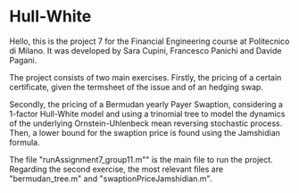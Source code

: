 # Hull-White

Hello, this is the project 7 for the Financial Engineering course at Politecnico di Milano. It was developed by Sara Cupini, Francesco Panichi and Davide Pagani.

The project consists of two main exercises. Firstly, the pricing of a certain certificate, given the termsheet of the issue and of an hedging swap. 

Secondly, the pricing of a Bermudan yearly Payer Swaption, considering a 1-factor Hull-White model and using a trinomial tree to model the dynamics
of the underlying Ornstein-Uhlenbeck mean reversing stochastic process. Then, a lower bound for the swaption price is found using the Jamshidian formula.

The file "runAssignment7_group11.m"" is the main file to run the project. Regarding the second exercise, the most relevant files are "bermudan_tree.m" 
and "swaptionPriceJamshidian.m". 
